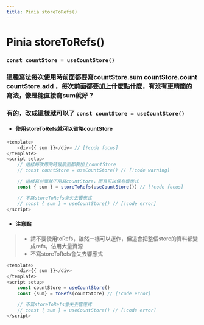 ```yaml
---
title: Pinia storeToRefs()
---
```

# Pinia storeToRefs()


### `const countStore = useCountStore()`
### 這種寫法每次使用時前面都要寫countStore.sum countStore.count countStore.add ，每次前面都要加上什麼點什麼，有沒有更精簡的寫法，像是能直接寫sum就好？
### 有的，改成這樣就可以了 `const countStore = useCountStore()`

- #### 使用storeToRefs就可以省略countStore
```js vue [script] {}
<template>
    <div>{{ sum }}</div> // [!code focus]
</template>
<script setup>
    // 這樣每次用的時候前面都要加上countStore 
    // const countStore = useCountStore() // [!code warning]    

    // 這樣寫前面就不用寫countStore，而且可以保有響應式 
    const { sum } = storeToRefs(useCountStore()) // [!code focus]

    // 不寫storeToRefs會失去響應式 
    // const { sum } = useCountStore() // [!code error]
</script>
```

- ####  注意點
> - 請不要使用toRefs，雖然一樣可以運作，但這會把整個store的資料都變成refs，佔用大量資源
> - 不寫storeToRefs會失去響應式
```js vue [script]
<template>
    <div>{{ sum }}</div>
</template>
<script setup>
    const countStore = useCountStore()
    const {sum} = toRefs(countStore) // [!code error]

    // 不寫storeToRefs會失去響應式 
    // const { sum } = useCountStore() // [!code error]
</script>
```

 
